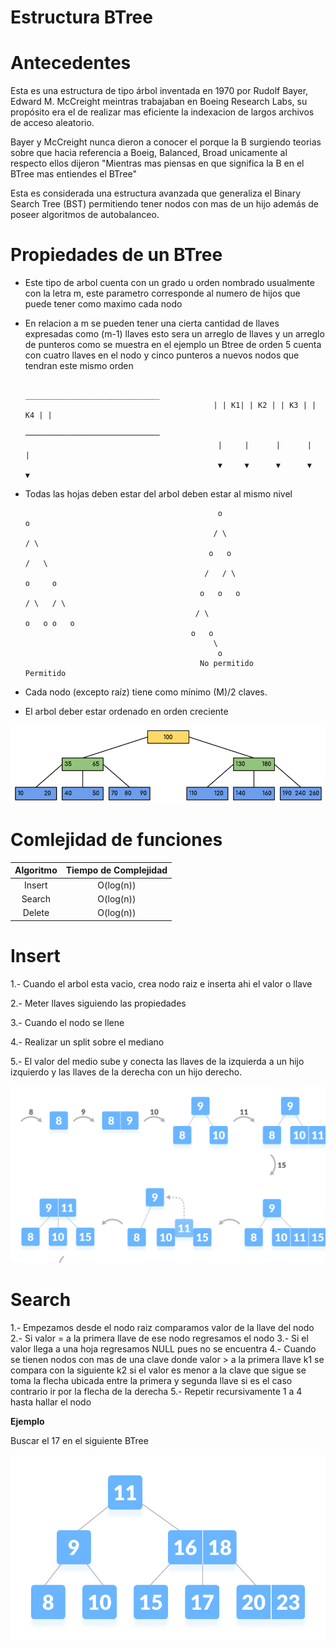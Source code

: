 # Estructura BTree 

# Antecedentes

Esta es una estructura de tipo árbol inventada en 1970 por Rudolf Bayer, Edward M. McCreight meintras trabajaban en Boeing Research Labs, su propósito era el de realizar mas eficiente la indexacion de largos archivos de acceso aleatorio.

Bayer y McCreight nunca dieron a conocer el porque la B surgiendo teorias sobre que hacia referencia a Boeig, Balanced, Broad unicamente al respecto ellos dijeron "Mientras mas piensas en que significa la B en el BTree mas entiendes el BTree"

Esta es considerada una estructura avanzada que generaliza el Binary Search Tree (BST) permitiendo tener nodos con mas de un hijo además de poseer algoritmos de autobalanceo.

# Propiedades de un BTree

* Este tipo de arbol cuenta con un grado u orden nombrado usualmente con la letra m, este parametro corresponde al numero de hijos que puede tener como maximo cada nodo
* En relacion a m se pueden tener una cierta cantidad de llaves expresadas como (m-1) llaves esto sera un arreglo de llaves y un arreglo de punteros como se muestra en el ejemplo un Btree de orden 5 cuenta con cuatro llaves en el nodo y cinco punteros a nuevos nodos que tendran este mismo orden 

                                                ______________________________
                                                | | K1| | K2 | | K3 | | K4 | | 
                                                ──────────────────────────────
                                                 |     |      |      |      |
                                                 ▼     ▼      ▼      ▼      ▼
                                                 
* Todas las hojas deben estar del arbol deben estar al mismo nivel 

                                                 o                            o
                                                / \                          / \
                                               o   o                        /   \
                                              /   / \                      o     o
                                             o   o   o                    / \   / \
                                            / \                          o   o o   o
                                           o   o
                                                \
                                                 o
                                             No permitido                  Permitido 
                                             
                                             
 * Cada nodo (excepto raíz) tiene como mínimo (M)/2 claves.
 * El arbol deber estar ordenado en orden creciente 
                                                 
![](Imagenes/btree.png)
                                                
 # Comlejidad de funciones                
 
 Algoritmo|Tiempo de Complejidad
 :---:|:---:
 Insert|O(log(n))
 Search|O(log(n))
 Delete|O(log(n))
 
 # Insert
 
 1.- Cuando el arbol esta vacio, crea nodo raiz e inserta ahi el valor o llave 
 
 2.- Meter llaves siguiendo las propiedades 
 
 3.- Cuando el nodo se llene 
 
 4.- Realizar un split sobre el mediano 
 
 5.- El valor del medio sube y conecta las llaves de la izquierda a un hijo izquierdo y las llaves de la derecha con un hijo derecho.
 
 
![](Imagenes/insertion.png)

 
 # Search 
 
1.- Empezamos desde el nodo raiz comparamos valor de la llave del nodo
2.- Si valor = a la primera llave de ese nodo regresamos el nodo
3.- Si el valor llega a una hoja regresamos NULL pues no se encuentra
4.- Cuando se tienen nodos con mas de una clave donde valor > a la primera llave k1 se compara con la siguiente k2 si el valor es menor a la clave que sigue se toma la flecha ubicada entre la primera y segunda llave si es el caso contrario ir por la flecha de la derecha
5.- Repetir recursivamente 1 a 4 hasta hallar el nodo 

**Ejemplo**

Buscar el 17 en el siguiente BTree

![](Imagenes/search1.png)
                                                
                                            
